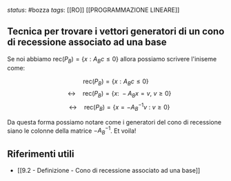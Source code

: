 *status*: #bozza 
*tags*: [[RO]] [[PROGRAMMAZIONE LINEARE]]

## Tecnica per trovare i vettori generatori di un cono di recessione associato ad una base

Se noi abbiamo $\text{rec}(P_{B})=\{x:A_{B}c \leq 0\}$ allora possiamo scrivere l'iniseme come:

$$
\text{rec}(P_{B})=\{x:A_{B}c \leq 0\} 
$$$$
\quad \leftrightarrow \quad
\text{rec}(P_{B}) = \{x:\ -A_{B}x=v,\ v \geq 0\}
$$
$$
\quad \leftrightarrow \quad
\text{rec}(P_{B})=\{x=-A_{B}^{-1}v\ :\ v \geq 0\}
$$

Da questa forma possiamo notare come i generatori del cono di recessione siano le colonne della matrice $-A_{B}^{-1}$. Et voila!

## Riferimenti utili

* [[9.2 - Definizione - Cono di recessione associato ad una base]]